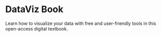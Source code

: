 # DataViz Book
Learn how to visualize your data with free and user-friendly tools in this open-access digital textbook.
